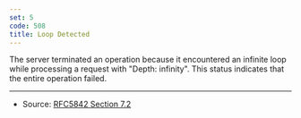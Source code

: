```yaml
---
set: 5
code: 508
title: Loop Detected
---
```


The server terminated an operation because it encountered an infinite loop while
processing a request with "Depth: infinity". This status indicates that the
entire operation failed.

---

* Source: [RFC5842 Section 7.2][1]

[1]: <http://tools.ietf.org/html/rfc5842#section-7.2>